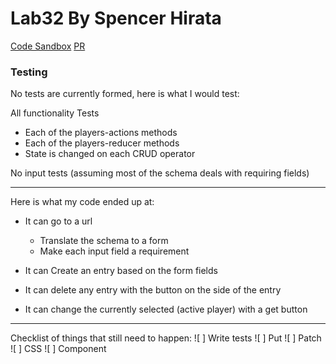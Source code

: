 # Lab32 By Spencer Hirata

[Code Sandbox](https://codesandbox.io/s/24rl4oo07p)
[PR](https://github.com/401-advanced-js/seattle-javascript-401d29/pull/3)

### Testing

No tests are currently formed, here is what I would test:

All functionality Tests

- Each of the players-actions methods
- Each of the players-reducer methods
- State is changed on each CRUD operator

No input tests (assuming most of the schema deals with requiring fields)

---

Here is what my code ended up at:

- It can go to a url

  - Translate the schema to a form
  - Make each input field a requirement

- It can Create an entry based on the form fields
- It can delete any entry with the button on the side of the entry
- It can change the currently selected (active player) with a get button

---

Checklist of things that still need to happen:
![ ] Write tests
![ ] Put
![ ] Patch
![ ] CSS
![ ] Component <Record>
